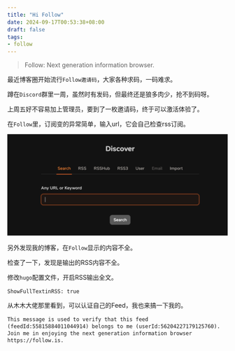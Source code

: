 ```yaml
---
title: "Hi Follow"
date: 2024-09-17T00:53:38+08:00
draft: false
tags:
- follow
---
```


> Follow:  Next generation information browser.

最近博客圈开始流行`Follow邀请码`，大家各种求码，一码难求。

蹲在`Discord`群里一周，虽然时有发码，但最终还是狼多肉少，抢不到码呀。

上周五好不容易加上管理员，要到了一枚邀请码，终于可以激活体验了。

在`Follow`里，订阅变的异常简单，输入url，它会自己检查rss订阅。

![Follow](20240917-010236.png)

另外发现我的博客，在`Follow`显示的内容不全。

检查了一下，发现是输出的RSS内容不全。

修改`hugo`配置文件，开启RSS输出全文。

```
ShowFullTextinRSS: true
```

从木木大佬那里看到，可以认证自己的Feed，我也来搞一下我的。

```
This message is used to verify that this feed (feedId:55815884011044914) belongs to me (userId:56204227179125760). Join me in enjoying the next generation information browser https://follow.is.
```